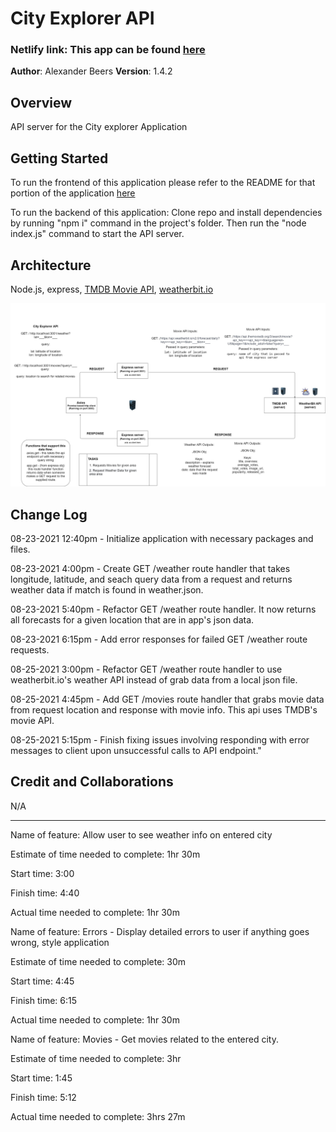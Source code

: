 # City Explorer API

### Netlify link: This app can be found [here](https://nervous-mclean-43f026.netlify.app/)

**Author**: Alexander Beers
**Version**: 1.4.2

## Overview
API server for the City explorer Application

## Getting Started
To run the frontend of this application please refer to the README for that portion of the application [here](https://github.com/Beers15/City-explorer/blob/main/README.md)

To run the backend of this application: Clone repo and install dependencies by running "npm i" command in the project's folder. Then run the "node index.js" command to start the API server.  

## Architecture

Node.js, express, [TMDB Movie API](https://developers.themoviedb.org/3/getting-started/introduction), [weatherbit.io](https://www.weatherbit.io/)

![Data Flow Diagram](City-explorer-api-dataflow.jpg)

## Change Log
08-23-2021 12:40pm - Initialize application with necessary packages and files.

08-23-2021 4:00pm - Create GET /weather route handler that takes longitude, latitude, and seach query data from a request and returns weather data if match is found in weather.json.

08-23-2021 5:40pm - Refactor GET /weather route handler. It now returns all forecasts for a given location that are in app's json data.

08-23-2021 6:15pm - Add error responses for failed GET /weather route requests.

08-25-2021 3:00pm - Refactor GET /weather route handler to use weatherbit.io's weather API instead of grab data from a local json file.

08-25-2021 4:45pm - Add GET /movies route handler that grabs movie data from request location and response with movie info. This api uses TMDB's movie API.

08-25-2021 5:15pm - Finish fixing issues involving responding with error messages to client upon unsuccessful calls to API endpoint."

## Credit and Collaborations
N/A

----------

Name of feature: Allow user to see weather info on entered city

Estimate of time needed to complete: 1hr 30m

Start time: 3:00

Finish time: 4:40

Actual time needed to complete: 1hr 30m

Name of feature: Errors - Display detailed errors to user if anything goes wrong, style application

Estimate of time needed to complete: 30m

Start time: 4:45

Finish time: 6:15

Actual time needed to complete: 1hr 30m

Name of feature: Movies - Get movies related to the entered city.

Estimate of time needed to complete: 3hr

Start time: 1:45

Finish time: 5:12

Actual time needed to complete: 3hrs 27m
